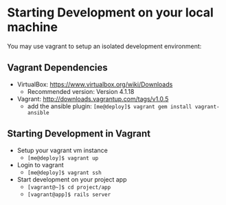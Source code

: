 Starting Development on your local machine
=========

You may use vagrant to setup an isolated development environment:

Vagrant Dependencies
----
* VirtualBox: https://www.virtualbox.org/wiki/Downloads
  * Recommended version: Version 4.1.18
* Vagrant: http://downloads.vagrantup.com/tags/v1.0.5
  * add the ansible plugin: `[me@deploy]$ vagrant gem install vagrant-ansible`

Starting Development in Vagrant
---
* Setup your vagrant vm instance
  * `[me@deploy]$ vagrant up`
* Login to vagrant
  * `[me@deploy]$ vagrant ssh`
* Start development on your project app
  * `[vagrant@~]$ cd project/app`
  * `[vagrant@app]$ rails server`

